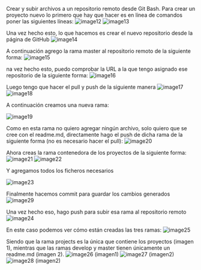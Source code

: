 Crear y subir archivos a un repositorio remoto desde Git Bash. 
Para crear un proyecto nuevo lo primero que hay que hacer es en línea de comandos poner las siguientes líneas:
![image12](https://github.com/kwiznia/ExampleRepo/blob/projects/images/image12.jpg)
![image13](https://github.com/kwiznia/ExampleRepo/blob/projects/images/image13.jpg)

Una vez hecho esto, lo que hacemos es crear el nuevo repositorio desde la página de GitHub
![image14](https://github.com/kwiznia/ExampleRepo/blob/projects/images/image14.jpg)

A continuación agrego la rama master al repositorio remoto de la siguiente forma:
![image15](https://github.com/kwiznia/ExampleRepo/blob/projects/images/image15.jpg)

na vez hecho esto, puedo comprobar la URL a la que tengo asignado ese repositorio de la siguiente forma:
![image16](https://github.com/kwiznia/ExampleRepo/blob/projects/images/image16.jpg)

Luego tengo que hacer el pull y push de la siguiente manera
![image17](https://github.com/kwiznia/ExampleRepo/blob/projects/images/image17.jpg)
![image18](https://github.com/kwiznia/ExampleRepo/blob/projects/images/image18.jpg)

A continuación creamos una nueva rama:

![image19](https://github.com/kwiznia/ExampleRepo/blob/projects/images/image19.jpg)

Como en esta rama no quiero agregar ningún archivo, solo quiero que se cree con el readme.md, directamente hago el push de dicha rama de la siguiente forma (no es necesario hacer el pull): 
![image20](https://github.com/kwiznia/ExampleRepo/blob/projects/images/image20.jpg)

Ahora creas la rama contenedora de los proyectos de la siguiente forma:
![image21](https://github.com/kwiznia/ExampleRepo/blob/projects/images/image21.jpg)
![image22](https://github.com/kwiznia/ExampleRepo/blob/projects/images/image22.jpg)

Y agregamos todos los ficheros necesarios

![image23](https://github.com/kwiznia/ExampleRepo/blob/projects/images/image23.jpg)

Finalmente hacemos commit para guardar los cambios generados
![image29](https://github.com/kwiznia/ExampleRepo/blob/projects/images/image29.jpg)

Una vez hecho eso, hago push para subir esa rama al repositorio remoto
![image24](https://github.com/kwiznia/ExampleRepo/blob/projects/images/image24.jpg)

En este caso podemos ver cómo están creadas las tres ramas:
![image25](https://github.com/kwiznia/ExampleRepo/blob/projects/images/image25.jpg)

Siendo que la rama projects es la única que contiene los proyectos (imagen 1), mientras que las ramas develop y master tienen únicamente un readme.md (imagen 2).
![image26](https://github.com/kwiznia/ExampleRepo/blob/projects/images/image26.jpg) (imagen1)
![image27](https://github.com/kwiznia/ExampleRepo/blob/projects/images/image27.jpg) (imagen2)
![image28](https://github.com/kwiznia/ExampleRepo/blob/projects/images/image28.jpg) (imagen2)

